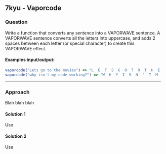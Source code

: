 ## 7kyu - Vaporcode

### Question
Write a function that converts any sentence into a VAPORWAVE sentence. A VAPORWAVE sentence converts all the letters into uppercase, and adds 2 spaces between each letter (or special character) to create this VAPORWAVE effect.

#### Examples input/output:

```js
vaporcode("Lets go to the movies") => "L  E  T  S  G  O  T  O  T  H  E  M  O  V  I  E  S";
vaporcode("why isn't my code working?") => "W  H  Y  I  S  N  '  T  M  Y  C  O  D  E  W  O  R  K  I  N  G";
```

<hr>

### Approach
Blah blah blah  

#### Solution 1

Use 

#### Solution 2

Use  